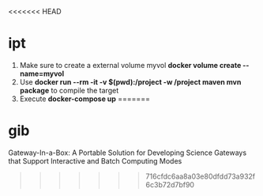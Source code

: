 <<<<<<< HEAD
# ipt

1. Make sure to create a external volume myvol <b>docker volume create --name=myvol</b>
2. Use <b>docker run --rm -it -v $(pwd):/project -w /project maven mvn package</b> to compile the target
3. Execute <b>docker-compose up</b>
=======
# gib
Gateway-In-a-Box: A Portable Solution for Developing Science Gateways that Support Interactive and Batch Computing Modes 
>>>>>>> 716cfdc6aa8a03e80dfdd73a932f6c3b72d7bf90
